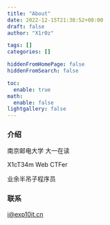 ```yaml
---
title: "About"
date: 2022-12-15T21:38:52+08:00
draft: false
author: "X1r0z"

tags: []
categories: []

hiddenFromHomePage: false
hiddenFromSearch: false

toc:
  enable: true
math:
  enable: false
lightgallery: false
---
```


### 介绍

南京邮电大学 大一在读

X1cT34m Web CTFer

业余半吊子程序员

### 联系

[i@exp10it.cn](mailto:i@exp10it.cn)